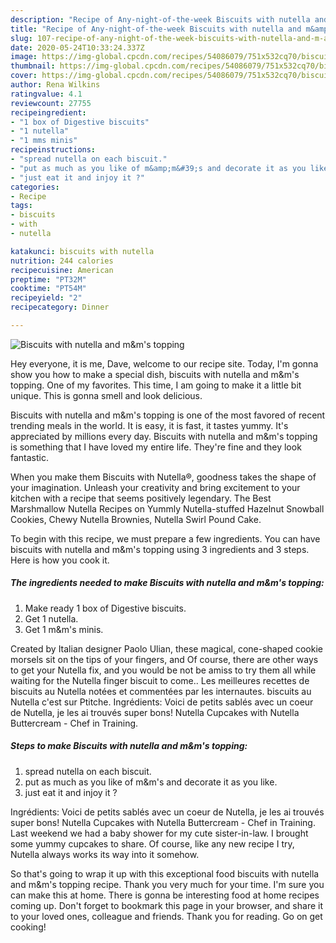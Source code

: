 ```yaml
---
description: "Recipe of Any-night-of-the-week Biscuits with nutella and m&amp;amp;m&amp;#39;s topping"
title: "Recipe of Any-night-of-the-week Biscuits with nutella and m&amp;amp;m&amp;#39;s topping"
slug: 107-recipe-of-any-night-of-the-week-biscuits-with-nutella-and-m-and-amp-m-and-39-s-topping
date: 2020-05-24T10:33:24.337Z
image: https://img-global.cpcdn.com/recipes/54086079/751x532cq70/biscuits-with-nutella-and-mms-topping-recipe-main-photo.jpg
thumbnail: https://img-global.cpcdn.com/recipes/54086079/751x532cq70/biscuits-with-nutella-and-mms-topping-recipe-main-photo.jpg
cover: https://img-global.cpcdn.com/recipes/54086079/751x532cq70/biscuits-with-nutella-and-mms-topping-recipe-main-photo.jpg
author: Rena Wilkins
ratingvalue: 4.1
reviewcount: 27755
recipeingredient:
- "1 box of Digestive biscuits"
- "1 nutella"
- "1 mms minis"
recipeinstructions:
- "spread nutella on each biscuit."
- "put as much as you like of m&amp;m&#39;s and decorate it as you like."
- "just eat it and injoy it ?"
categories:
- Recipe
tags:
- biscuits
- with
- nutella

katakunci: biscuits with nutella 
nutrition: 244 calories
recipecuisine: American
preptime: "PT32M"
cooktime: "PT54M"
recipeyield: "2"
recipecategory: Dinner

---
```



![Biscuits with nutella and m&amp;m&#39;s topping](https://img-global.cpcdn.com/recipes/54086079/751x532cq70/biscuits-with-nutella-and-mms-topping-recipe-main-photo.jpg)

Hey everyone, it is me, Dave, welcome to our recipe site. Today, I'm gonna show you how to make a special dish, biscuits with nutella and m&amp;m&#39;s topping. One of my favorites. This time, I am going to make it a little bit unique. This is gonna smell and look delicious.

Biscuits with nutella and m&amp;m&#39;s topping is one of the most favored of recent trending meals in the world. It is easy, it is fast, it tastes yummy. It's appreciated by millions every day. Biscuits with nutella and m&amp;m&#39;s topping is something that I have loved my entire life. They're fine and they look fantastic.

When you make them Biscuits with Nutella®, goodness takes the shape of your imagination. Unleash your creativity and bring excitement to your kitchen with a recipe that seems positively legendary. The Best Marshmallow Nutella Recipes on Yummly Nutella-stuffed Hazelnut Snowball Cookies, Chewy Nutella Brownies, Nutella Swirl Pound Cake.


To begin with this recipe, we must prepare a few ingredients. You can have biscuits with nutella and m&amp;m&#39;s topping using 3 ingredients and 3 steps. Here is how you cook it.

<!--inarticleads1-->

##### The ingredients needed to make Biscuits with nutella and m&amp;m&#39;s topping:

1. Make ready 1 box of Digestive biscuits.
1. Get 1 nutella.
1. Get 1 m&amp;m&#39;s minis.


Created by Italian designer Paolo Ulian, these magical, cone-shaped cookie morsels sit on the tips of your fingers, and Of course, there are other ways to get your Nutella fix, and you would be not be amiss to try them all while waiting for the Nutella finger biscuit to come.. Les meilleures recettes de biscuits au Nutella notées et commentées par les internautes. biscuits au Nutella c&#39;est sur Ptitche. Ingrédients: Voici de petits sablés avec un coeur de Nutella, je les ai trouvés super bons! Nutella Cupcakes with Nutella Buttercream - Chef in Training. 

<!--inarticleads2-->

##### Steps to make Biscuits with nutella and m&amp;m&#39;s topping:

1. spread nutella on each biscuit.
1. put as much as you like of m&amp;m&#39;s and decorate it as you like.
1. just eat it and injoy it ?


Ingrédients: Voici de petits sablés avec un coeur de Nutella, je les ai trouvés super bons! Nutella Cupcakes with Nutella Buttercream - Chef in Training. Last weekend we had a baby shower for my cute sister-in-law. I brought some yummy cupcakes to share. Of course, like any new recipe I try, Nutella always works its way into it somehow. 

So that's going to wrap it up with this exceptional food biscuits with nutella and m&amp;m&#39;s topping recipe. Thank you very much for your time. I'm sure you can make this at home. There is gonna be interesting food at home recipes coming up. Don't forget to bookmark this page in your browser, and share it to your loved ones, colleague and friends. Thank you for reading. Go on get cooking!
